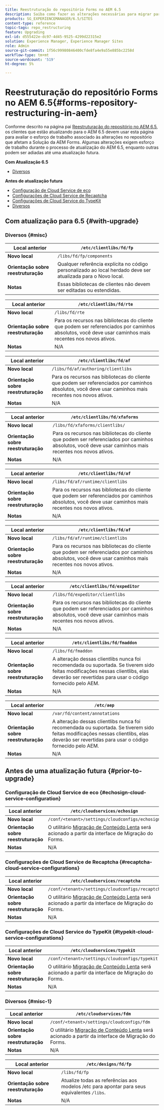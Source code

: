 ```yaml
---
title: Reestruturação do repositório Forms no AEM 6.5
description: Saiba como fazer as alterações necessárias para migrar para a nova estrutura do repositório no AEM 6.5 para Forms.
products: SG_EXPERIENCEMANAGER/6.5/SITES
content-type: reference
topic-tags: repo_restructuring
feature: Upgrading
exl-id: d555422e-dc97-4d45-9525-4299d22315e2
solution: Experience Manager, Experience Manager Sites
role: Admin
source-git-commit: 1f56c99980846400cfde8fa4e9a55e885bc2258d
workflow-type: tm+mt
source-wordcount: '519'
ht-degree: 5%

---
```


# Reestruturação do repositório Forms no AEM 6.5{#forms-repository-restructuring-in-aem}

Conforme descrito na página pai [Reestruturação do repositório no AEM 6.5](/help/sites-deploying/repository-restructuring.md), os clientes que estão atualizando para o AEM 6.5 devem usar esta página para avaliar o esforço de trabalho associado às alterações no repositório que afetam a Solução da AEM Forms. Algumas alterações exigem esforço de trabalho durante o processo de atualização do AEM 6.5, enquanto outras podem ser adiadas até uma atualização futura.

**Com Atualização 6.5**

* [Diversos](/help/sites-deploying/forms-repository-restructuring-in-aem-6-5.md#misc)

**Antes de atualização futura**

* [Configuração de Cloud Service de eco](/help/sites-deploying/forms-repository-restructuring-in-aem-6-5.md#echosign-cloud-service-configuration)
* [Configurações de Cloud Service de Recaptcha](/help/sites-deploying/forms-repository-restructuring-in-aem-6-5.md#recaptcha-cloud-service-configurations)
* [Configurações de Cloud Service do TypeKit](/help/sites-deploying/forms-repository-restructuring-in-aem-6-5.md#typekit-cloud-service-configurations)
* [Diversos](/help/sites-deploying/forms-repository-restructuring-in-aem-6-5.md#misc)

## Com atualização para 6.5 {#with-upgrade}

### Diversos {#misc}

| **Local anterior** | `/etc/clientlibs/fd/fp` |
|---|---|
| **Novo local** | `/libs/fd/fp/components` |
| **Orientação sobre reestruturação** | Qualquer referência explícita no código personalizado ao local herdado deve ser atualizada para o Novo local. |
| **Notas** | Essas bibliotecas de clientes não devem ser editadas ou estendidas. |

| **Local anterior** | `/etc/clientlibs/fd/rte` |
|---|---|
| **Novo local** | `/libs/fd/rte` |
| **Orientação sobre reestruturação** | Para os recursos nas bibliotecas do cliente que podem ser referenciados por caminhos absolutos, você deve usar caminhos mais recentes nos novos ativos. |
| **Notas** | N/A |

| **Local anterior** | `/etc/clientlibs/fd/af` |
|---|---|
| **Novo local** | `/libs/fd/af/authoring/clientlibs` |
| **Orientação sobre reestruturação** | Para os recursos nas bibliotecas do cliente que podem ser referenciados por caminhos absolutos, você deve usar caminhos mais recentes nos novos ativos. |
| **Notas** | N/A |

| **Local anterior** | `/etc/clientlibs/fd/xfaforms` |
|---|---|
| **Novo local** | `/libs/fd/xfaforms/clientlibs/` |
| **Orientação sobre reestruturação** | Para os recursos nas bibliotecas do cliente que podem ser referenciados por caminhos absolutos, você deve usar caminhos mais recentes nos novos ativos. |
| **Notas** | N/A |

| **Local anterior** | `/etc/clientlibs/fd/af` |
|---|---|
| **Novo local** | `/libs/fd/af/runtime/clientlibs` |
| **Orientação sobre reestruturação** | Para os recursos nas bibliotecas do cliente que podem ser referenciados por caminhos absolutos, você deve usar caminhos mais recentes nos novos ativos. |
| **Notas** | N/A |

| **Local anterior** | `/etc/clientlibs/fd/af` |
|---|---|
| **Novo local** | `/libs/fd/af/runtime/clientlibs` |
| **Orientação sobre reestruturação** | Para os recursos nas bibliotecas do cliente que podem ser referenciados por caminhos absolutos, você deve usar caminhos mais recentes nos novos ativos. |
| **Notas** | N/A |

| **Local anterior** | `/etc/clientlibs/fd/expeditor` |
|---|---|
| **Novo local** | `/libs/fd/expeditor/clientlibs` |
| **Orientação sobre reestruturação** | Para os recursos nas bibliotecas do cliente que podem ser referenciados por caminhos absolutos, você deve usar caminhos mais recentes nos novos ativos. |
| **Notas** | N/A |

| **Local anterior** | `/etc/clientlibs/fd/fmaddon` |
|---|---|
| **Novo local** | `/libs/fd/fmaddon` |
| **Orientação sobre reestruturação** | A alteração dessas clientlibs nunca foi recomendada ou suportada. Se tiverem sido feitas modificações nessas clientlibs, elas deverão ser revertidas para usar o código fornecido pelo AEM. |
| **Notas** | N/A |

| **Local anterior** | `/etc/aep` |
|---|---|
| **Novo local** | `/var/fd/content/annotations` |
| **Orientação sobre reestruturação** | A alteração dessas clientlibs nunca foi recomendada ou suportada. Se tiverem sido feitas modificações nessas clientlibs, elas deverão ser revertidas para usar o código fornecido pelo AEM. |
| **Notas** | N/A |

## Antes de uma atualização futura {#prior-to-upgrade}

### Configuração de Cloud Service de eco {#echosign-cloud-service-configuration}

| **Local anterior** | `/etc/cloudservices/echosign` |
|---|---|
| **Novo local** | `/conf/<tenant>/settings/cloudconfigs/echosign` |
| **Orientação sobre reestruturação** | O utilitário [Migração de Conteúdo Lenta](/help/sites-deploying/lazy-content-migration.md) será acionado a partir da interface de Migração do Forms. |
| **Notas** | N/A |

### Configurações de Cloud Service de Recaptcha {#recaptcha-cloud-service-configurations}

| **Local anterior** | `/etc/cloudservices/recaptcha` |
|---|---|
| **Novo local** | `/conf/<tenant>/settings/cloudconfigs/recaptcha` |
| **Orientação sobre reestruturação** | O utilitário [Migração de Conteúdo Lenta](/help/sites-deploying/lazy-content-migration.md) será acionado a partir da interface de Migração do Forms. |
| **Notas** | N/A |

### Configurações de Cloud Service do TypeKit {#typekit-cloud-service-configurations}

| **Local anterior** | `/etc/cloudservices/typekit` |
|---|---|
| **Novo local** | `/conf/<tenant>/settings/cloudconfigs/typekit` |
| **Orientação sobre reestruturação** | O utilitário [Migração de Conteúdo Lenta](/help/sites-deploying/lazy-content-migration.md) será acionado a partir da interface de Migração do Forms. |
| **Notas** | N/A |

### Diversos {#misc-1}

| **Local anterior** | `/etc/cloudservices/fdm` |
|---|---|
| **Novo local** | `/conf/<tenant>/settings/cloudconfigs/fdm` |
| **Orientação sobre reestruturação** | O utilitário [Migração de Conteúdo Lenta](/help/sites-deploying/lazy-content-migration.md) será acionado a partir da interface de Migração do Forms. |
| **Notas** | N/A |

| **Local anterior** | `/etc/designs/fd/fp` |
|---|---|
| **Novo local** | `/libs/fd/fp` |
| **Orientação sobre reestruturação** | Atualize todas as referências aos modelos /etc para apontar para seus equivalentes `/libs`. |
| **Notas** | N/A |

